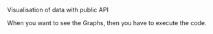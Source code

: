 Visualisation of data with public API 

When you want to see the Graphs, then you have to execute the code.
